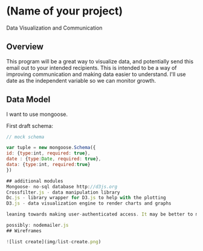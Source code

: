 # (Name of your project)
 Data Visualization and Communication

## Overview
This program will be a great way to visualize data, and potentially send this email out to your intended recipients. This is intended to be a way of improving communication and making data easier to understand. I'll use date as the independent variable so we can monitor growth.

## Data Model

I want to use mongoose.


First draft schema:

```javascript
// mock schema

var tuple = new mongoose.Schema({
id: {type:int, required: true},
date : {type:Date, required: true},
data: {type:int, required:true}
})

## additional modules
Mongoose- no-sql database http://d3js.org
Crossfilter.js - data manipulation library
Dc.js - library wrapper for D3.js to help with the plotting
D3.js - data visualization engine to render charts and graphs

leaning towards making user-authenticated access. It may be better to make data access private. 

possibly: nodemailer.js
## Wireframes

![list create](img/list-create.png)

